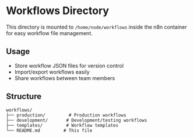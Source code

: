 # Workflows Directory

This directory is mounted to `/home/node/workflows` inside the n8n container for easy workflow file management.

## Usage

- Store workflow JSON files for version control
- Import/export workflows easily
- Share workflows between team members

## Structure

```
workflows/
├── production/         # Production workflows
├── development/       # Development/testing workflows
├── templates/         # Workflow templates
└── README.md         # This file
```
